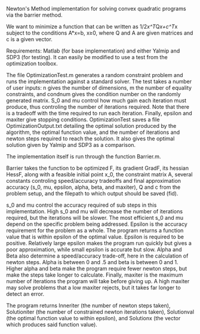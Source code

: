 Newton's Method implementation for solving convex quadratic programs via the barrier method.

We want to minimize a function that can be written as 1/2*x^T*Q*x+c^T*x subject to the conditions A*x=b, x≥0, where Q and A are given matrices and c is a given vector.

Requirements: Matlab (for base implementation) and either Yalmip and SDP3 (for testing). It can easily be modified to use a test from the optimization toolbox.

The file OptimizationTest.m generates a random constraint problem and runs the implementation against a standard solver. The test takes a number of user inputs: n gives the number of dimensions, m the number of equality constraints, and condnum gives the condition number on the randomly generated matrix. S_0 and mu control how much gain each iteration must produce, thus controling the number of iterations required. Note that there is a tradeoff with the time required to run each iteration. Finally, epsilon and maxiter give stopping conditions.
OptimizationTest saves a file OptimizationOutput.txt detailing the optimal solution produced by the algorithm, the optimal function value, and the number of iterations and newton steps required to reach the solution. It also gives the optimal solution given by Yalmip and SDP3 as a comparison.

The implementation itself is run through the function Barrier.m.

Barrier takes the function to be optimized F, its gradient GradF, its hessian HessF, along with a feasible initial point x_0, the constraint matrix A, several constants controling speed/accuracy tradeoffs and final approximation accuracy (s_0, mu, epsilon, alpha, beta, and maxiter), Q and c from the problem setup, and the filepath to which output should be saved (fid).

s_0 and mu control the accuracy required of sub steps in this implementation. High s_0 and mu will decrease the number of iterations required, but the iterations will be slower. The most efficient s_0 and mu depend on the specific problem being addressed. Epsilon is the accuracy requirement for the problem as a whole. The program returns a function value that is within epsilon of the optimal value. Epsilon is required to be positive. Relatively large epsilon makes the program run quickly but gives a poor approximation, while small epsilon is accurate but slow. Alpha and Beta also determine a speed/accuracy trade-off, here in the calculation of newton steps. Alpha is between 0 and .5 and beta is between 0 and 1. Higher alpha and beta make the program require fewer newton steps, but make the steps take longer to calculate. Finally, maxiter is the maximum number of iterations the program will take before giving up. A high maxiter may solve problems that a low maxiter rejects, but it takes far longer to detect an error.

The program returns Inneriter (the number of newton steps taken), Solutioniter (the number of constrained newton iterations taken), Solutionval (the optimal function value to within epsilon), and Solutionx (the vector which produces said function value).
